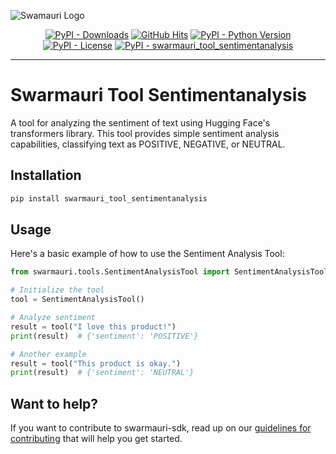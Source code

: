 
![Swamauri Logo](https://res.cloudinary.com/dbjmpekvl/image/upload/v1730099724/Swarmauri-logo-lockup-2048x757_hww01w.png)

<p align="center">
    <a href="https://pypi.org/project/swarmauri_tool_sentimentanalysis/">
        <img src="https://img.shields.io/pypi/dm/swarmauri_tool_sentimentanalysis" alt="PyPI - Downloads"/></a>
    <a href="https://github.com/swarmauri/swarmauri-sdk/pkgs/community/swarmauri_tool_sentimentanalysis/README.md">
        <img src="https://hits.seeyoufarm.com/api/count/incr/badge.svg?url=https://github.com/swarmauri/swarmauri-sdk/pkgs/community/swarmauri_tool_sentimentanalysis/README.md&count_bg=%2379C83D&title_bg=%23555555&icon=&icon_color=%23E7E7E7&title=hits&edge_flat=false" alt="GitHub Hits"/></a>
    <a href="https://pypi.org/project/swarmauri_tool_sentimentanalysis/">
        <img src="https://img.shields.io/pypi/pyversions/swarmauri_tool_sentimentanalysis" alt="PyPI - Python Version"/></a>
    <a href="https://pypi.org/project/swarmauri_tool_sentimentanalysis/">
        <img src="https://img.shields.io/pypi/l/swarmauri_tool_sentimentanalysis" alt="PyPI - License"/></a>
    <a href="https://pypi.org/project/swarmauri_tool_sentimentanalysis/">
        <img src="https://img.shields.io/pypi/v/swarmauri_tool_sentimentanalysis?label=swarmauri_tool_sentimentanalysis&color=green" alt="PyPI - swarmauri_tool_sentimentanalysis"/></a>
</p>

---

# Swarmauri Tool Sentimentanalysis

A tool for analyzing the sentiment of text using Hugging Face's transformers library. This tool provides simple sentiment analysis capabilities, classifying text as POSITIVE, NEGATIVE, or NEUTRAL.

## Installation

```bash
pip install swarmauri_tool_sentimentanalysis
```

## Usage
Here's a basic example of how to use the Sentiment Analysis Tool:
```python
from swarmauri.tools.SentimentAnalysisTool import SentimentAnalysisTool

# Initialize the tool
tool = SentimentAnalysisTool()

# Analyze sentiment
result = tool("I love this product!")
print(result)  # {'sentiment': 'POSITIVE'}

# Another example
result = tool("This product is okay.")
print(result)  # {'sentiment': 'NEUTRAL'}
```

## Want to help?

If you want to contribute to swarmauri-sdk, read up on our [guidelines for contributing](https://github.com/swarmauri/swarmauri-sdk/blob/master/contributing.md) that will help you get started.

